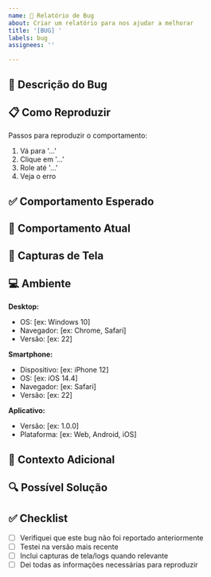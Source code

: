 ```yaml
---
name: 🐛 Relatório de Bug
about: Criar um relatório para nos ajudar a melhorar
title: '[BUG] '
labels: bug
assignees: ''

---
```


## 🐛 Descrição do Bug
<!-- Uma descrição clara e concisa do bug -->

## 📋 Como Reproduzir
Passos para reproduzir o comportamento:
1. Vá para '...'
2. Clique em '...'
3. Role até '...'
4. Veja o erro

## ✅ Comportamento Esperado
<!-- Uma descrição clara e concisa do que você esperava que acontecesse -->

## 🔴 Comportamento Atual
<!-- Uma descrição clara e concisa do que está acontecendo atualmente -->

## 📸 Capturas de Tela
<!-- Se aplicável, adicione capturas de tela para ajudar a explicar o problema -->

## 💻 Ambiente

**Desktop:**
- OS: [ex: Windows 10]
- Navegador: [ex: Chrome, Safari]
- Versão: [ex: 22]

**Smartphone:**
- Dispositivo: [ex: iPhone 12]
- OS: [ex: iOS 14.4]
- Navegador: [ex: Safari]
- Versão: [ex: 22]

**Aplicativo:**
- Versão: [ex: 1.0.0]
- Plataforma: [ex: Web, Android, iOS]

## 📝 Contexto Adicional
<!-- Adicione qualquer outro contexto sobre o problema aqui -->

## 🔍 Possível Solução
<!-- Opcional: Se você tem alguma ideia de como corrigir o problema -->

## ✅ Checklist
- [ ] Verifiquei que este bug não foi reportado anteriormente
- [ ] Testei na versão mais recente
- [ ] Inclui capturas de tela/logs quando relevante
- [ ] Dei todas as informações necessárias para reproduzir
